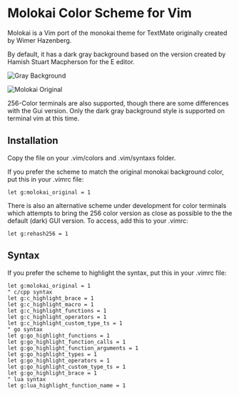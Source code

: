 # Molokai Color Scheme for Vim

Molokai is a Vim port of the monokai theme for TextMate originally created by Wimer Hazenberg.

By default, it has a dark gray background based on the version created by Hamish Stuart Macpherson for the E editor.

![Gray Background](http://www.winterdom.com/weblog/content/binary/WindowsLiveWriter/MolokaiforVim_8602/molokai_normal_small_3.png)

![Molokai Original](http://www.winterdom.com/weblog/content/binary/WindowsLiveWriter/MolokaiforVim_8602/molokai_original_small_3.png)

256-Color terminals are also supported, though there are some differences with the Gui version. Only the dark gray background style is supported on terminal vim at this time.

## Installation

Copy the file on your .vim/colors and .vim/syntaxs folder.

If you prefer the scheme to match the original monokai background color, put this in your .vimrc file: 
```
let g:molokai_original = 1
```

There is also an alternative scheme under development for color terminals which attempts to bring the 256 color version as close as possible to the the default (dark) GUI version. To access, add this to your .vimrc:
```
let g:rehash256 = 1
```

## Syntax

If you prefer the scheme to highlight the syntax, put this in your .vimrc file: 
```
let g:molokai_original = 1
" c/cpp syntax
let g:c_highlight_brace = 1
let g:c_highlight_macro = 1
let g:c_highlight_functions = 1
let g:c_highlight_operators = 1
let g:c_highlight_custom_type_ts = 1
" go syntax
let g:go_highlight_functions = 1
let g:go_highlight_function_calls = 1
let g:go_highlight_function_arguments = 1
let g:go_highlight_types = 1
let g:go_highlight_operators = 1
let g:go_highlight_custom_type_ts = 1
let g:go_highlight_brace = 1
" lua syntax
let g:lua_highlight_function_name = 1
```

